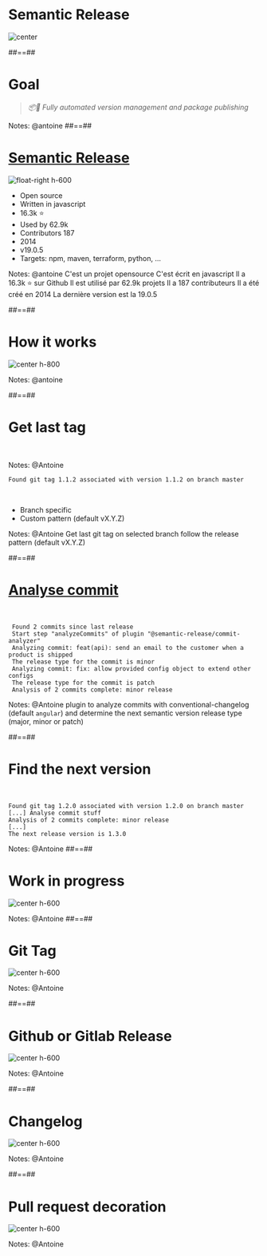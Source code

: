 <!-- .slide: -->

# Semantic Release 

![center](./assets/images/fusion.png)

##==##
<!-- .slide: class="quote-slide" -->

# Goal

<blockquote>
<cite>
  📦🚀 Fully automated version management and package publishing
</cite>
</blockquote>


Notes: @antoine
##==##
# [Semantic Release](https://github.com/semantic-release/semantic-release)

![float-right h-600](./assets/images/bender.png)

- Open source 
- Written in javascript
- 16.3k ⭐️ 
- Used by 62.9k 
- Contributors 187
- 2014 
- v19.0.5
- Targets: npm, maven, terraform, python, ... 

[//]: # (<!-- .element: class="list-fragment" -->)

Notes: @antoine
C'est un projet opensource
C'est écrit en javascript
Il a 16.3k ⭐️ sur Github
Il est utilisé par 62.9k projets
Il a 187 contributeurs
Il a été créé en 2014
La dernière version est la 19.0.5

[//]: # (##==##)

[//]: # ()
[//]: # (# How it works)

[//]: # ()
[//]: # (![center h-600]&#40;./assets/images/howdoesitwork.png&#41;)

##==##

# How it works

![center h-800](./assets/images/how_it_works.png)

Notes: @antoine
  
##==##

# Get last tag
<!-- .slide: class="with-code"-->

<br/>

Notes: @Antoine

```text
Found git tag 1.1.2 associated with version 1.1.2 on branch master
```
<!-- .element: class="big-code" -->

<br/>

- Branch specific
- Custom pattern (default vX.Y.Z)
<!-- .element: class="list-fragment" -->

Notes: @Antoine
Get last git tag on selected branch follow the release pattern (default vX.Y.Z)

##==##
<!-- .slide: class="with-code"-->


# [Analyse commit](https://github.com/semantic-release/commit-analyzer)

<br/>

```text [1|3-4|5-6|7]
 Found 2 commits since last release
 Start step "analyzeCommits" of plugin "@semantic-release/commit-analyzer"
 Analyzing commit: feat(api): send an email to the customer when a product is shipped
 The release type for the commit is minor
 Analyzing commit: fix: allow provided config object to extend other configs
 The release type for the commit is patch
 Analysis of 2 commits complete: minor release
```
<!-- .element: class="big-code" -->

Notes: @Antoine
plugin to analyze commits with conventional-changelog (default `angular`) and determine the next semantic version release type (major, minor or patch)

##==##
<!-- .slide: class="with-code"-->

# Find the next version

<br/>

```text [1|3|5]
Found git tag 1.2.0 associated with version 1.2.0 on branch master
[...] Analyse commit stuff
Analysis of 2 commits complete: minor release
[...]
The next release version is 1.3.0
```
<!-- .element: class="big-code" -->

Notes: @Antoine
##==## 
# Work in progress

![center h-600](./assets/images/work-in-progress.jpeg)

Notes: @Antoine
##==##
# Git Tag

![center h-600](./assets/images/git_tag.png)


Notes: @Antoine

##==##
# Github or Gitlab Release

![center h-600](./assets/images/github_release.png)

Notes: @Antoine

##==##

# Changelog

![center h-600](./assets/images/changelog.png)

Notes: @Antoine

##==##
# Pull request decoration

![center h-600](./assets/images/pull_request_decoration.png)

Notes: @Antoine
